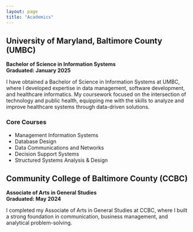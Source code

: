 ```yaml
---
layout: page
title: "Academics"
---
```


## University of Maryland, Baltimore County (UMBC)  
**Bachelor of Science in Information Systems**  
**Graduated: January 2025**  

I have obtained a Bachelor of Science in Information Systems at UMBC, where I developed expertise in data management, software development, and healthcare informatics. My coursework focused on the intersection of technology and public health, equipping me with the skills to analyze and improve healthcare systems through data-driven solutions.  

### Core Courses  
- Management Information Systems  
- Database Design  
- Data Communications and Networks  
- Decision Support Systems  
- Structured Systems Analysis & Design  

## Community College of Baltimore County (CCBC)  
**Associate of Arts in General Studies**  
**Graduated: May 2024**  

I completed my Associate of Arts in General Studies at CCBC, where I built a strong foundation in communication, business management, and analytical problem-solving.
